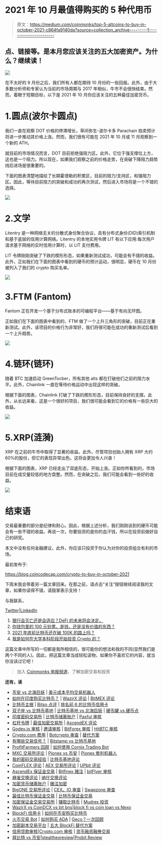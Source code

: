 # 2021 年 10 月最值得购买的 5 种代用币

> 原文：<https://medium.com/coinmonks/top-5-altcoins-to-buy-in-october-2021-c864fa9140da?source=collection_archive---------1----------------------->

## 点、链接等。是本月您应该关注的五大加密资产。为什么？继续读！

![](img/cdf43b6b3fbfa10ba13567550ad210c1.png)

在不太好的 9 月份之后，我们所有人都在期待 10 月份的一些回报。此外，由于大多数分析师和专家认为当前的市场周期与 2017 年相似，牛市不会很快结束。然而，着眼于短期目标，以下是 2021 年 10 月你应该关注的五种最佳加密货币。

# 1.圆点(波尔卡圆点)

我们一直在观察 DOT 价格的停滞增长，草间弥生-波尔卡多 Parachain 拍卖预计将进一步推动其价格上涨。然而，我们很有可能在 2021 年 10 月或 11 月观察到一个新的 ATH。

就目前的市场情况而言，DOT 目前拒绝强阻力区。此外，它位于强支撑位上方，这也是一个阻力。所以现在，如果我们观察之前的价格走势，在突破下降阻力趋势线后进场是很重要的。

下面的图表清楚地描绘了长期霍德勒的积累区，目前的阻力/支持区，和强阻力区。因此，等待目前阻力的突破和成功的再次测试，然后进入市场将是一个不错的选择。

[![](img/8c886ffc13434f7c961522228fed16b5.png)](https://www.tradingview.com/x/vDTDDjLO/?offer_id=10&aff_id=24152)

# 2.文学

Litentry 是一种网络无关的分散式身份聚合协议，具有分布式身份(DID)索引机制和基于底层的信用计算网络。Litentry 的本地实用令牌 LIT 有以下应用:每次用户请求基于网络的实时信用计算时，以 LIT 支付费用。

LIT 令牌刚刚突破了下跌的楔形形态，如果重新测试成功，可能会有不错的收益。此外，正如我们在下面的图表中看到的硬币的预计运动，很明显，硬币在 10 月份被列入了我们的 crypto 购买名单。

![](img/10289b2872635b0bc78c8ab46e527ca5.png)

# 3.FTM (Fantom)

Fantom 正在开发一个基于分布式账本的可编程平台——基于有向无环图。

正如我们在下面的图表中看到的，FTM 做了一个上升三角形的突破，目前正在重新测试。此外，该项目的价格行为非常好，我们将很可能在成功的重新测试后看到一个上升趋势。

![](img/dfab76a404e8abd8f87ab7d733f0f1fa.png)

# 4.链环(链环)

随着 BTC 加速启动 GreenTocber，所有其他 alts 都在打破他们之前的阻力水平。此外，Chainlink 一直在等待价格运动中出现这样的突破。

根据下面的图表，Chainlink 打破了下跌的楔形形态，目前保持良好的支撑。此外，从长远来看，这是一个很好的项目，我们很可能会看到它的价格有一些巨大的收益。

![](img/e93243a4eca0adb0bc48e3cad2038373.png)

# 5.XRP(涟漪)

XRP 在之前的牛市中取得了显著的收益。此外，尽管项目创始人拥有 XRP 大约 60%的股份，但它的表现异常出色。这将会更加令人兴奋！

根据下面的图表，XRP 已经走出了双底形态，开始上涨。正如你所看到的，市场目前在成交量较低的地方盘整。然而，在突破之后，我们可能会看到一些好的收益。

![](img/161a1564faac021d3f6605c39313da78.png)

# 结束语

交易最重要的部分是纪律和耐心。因此，根据上述分析，我们刚刚谈到的硬币可能会有一些不错的收益。再说一次，你要投资的是你的血汗钱，所以在投资前做好自己的研究。

本文中没有任何金融建议，此外，你应该只投资于你认为对你的投资组合有利的市场。

最初发布于:

https://blog.coincodecap.com/crypto-to-buy-in-october-2021

下周末我会带着另一篇文章回来。在那之前，请点击“关注”按钮继续阅读我的文章，如果你读得不错，请鼓掌表示支持！

与我联系，

[Twitter](https://twitter.com/prabxat)|[LinkedIn](https://www.linkedin.com/in/praxhat/)

1.  [银行会灭亡还是会适应？DeFi 的未来将会决定。](/coinmonks/will-banks-perish-or-adapt-the-future-of-defi-will-decide-80f13284f76?source=user_profile---------1----------------------------)
2.  [你钱包里的 100 元钞票，是钱，还是没有价值的东西？](/coinmonks/is-the-100-bill-in-your-wallet-money-or-something-that-has-no-value-99263e8dfba6?source=user_profile---------0----------------------------)
3.  [2021 年底前比特币还在破 100K 的路上吗？](/coinmonks/is-bitcoin-still-on-its-path-to-break-100k-before-the-end-of-2021-4716a56745ce?source=user_profile---------1----------------------------)
4.  [我是如何在大学本科阶段开始投资 Crypto 的？](https://praxhat.medium.com/how-did-i-start-investing-in-crypto-as-a-college-undergrad-ac9635d9d6b3?source=user_profile---------2----------------------------)

这篇文章中所写的一切都是我所相信的，很可能你的想法和我的不同(显然我们是两个不同的人)。因此，把这篇文章当成轻松读物，如果你不喜欢它的内容，就当你没读过它吧！

> 加入 [Coinmonks 电报频道](https://t.me/coincodecap)，了解加密交易和投资

**还有，读**

*   [币安 vs 北海巨妖](https://blog.coincodecap.com/binance-vs-kraken) | [美元成本平均交易机器人](https://blog.coincodecap.com/pionex-dca-bot)
*   [如何在印度购买比特币？](/coinmonks/buy-bitcoin-in-india-feb50ddfef94) | [WazirX 评论](/coinmonks/wazirx-review-5c811b074f5b) | [BitMEX 评论](https://blog.coincodecap.com/bitmex-review)
*   [比特币主根](https://blog.coincodecap.com/bitcoin-taproot) | [Bitso 点评](https://blog.coincodecap.com/bitso-review) | [排名前 6 的比特币信用卡](/coinmonks/bitcoin-credit-card-bc8ab6f377c6)
*   [双子座 vs 比特币基地](https://blog.coincodecap.com/gemini-vs-coinbase) | [比特币基地 vs 北海巨妖](https://blog.coincodecap.com/kraken-vs-coinbase) | [硬币罐 vs 硬币点](https://blog.coincodecap.com/coinspot-vs-coinjar)
*   [印度密码交易所](/coinmonks/bitcoin-exchange-in-india-7f1fe79715c9) | [比特币储蓄账户](/coinmonks/bitcoin-savings-account-e65b13f92451) | [Paxful 审核](/coinmonks/paxful-review-4daf2354ab70)
*   [杠杆令牌](/coinmonks/leveraged-token-3f5257808b22) | [最佳加密交易所](/coinmonks/crypto-exchange-dd2f9d6f3769) | [AscendEX 评论](/coinmonks/ascendex-review-53e829cf75fa)
*   [Godex.io 审核](/coinmonks/godex-io-review-7366086519fb) | [邀请审核](/coinmonks/invity-review-70f3030c0502) | [BitForex 审核](https://blog.coincodecap.com/bitforex-review) | [HitBTC 审核](/coinmonks/hitbtc-review-c5143c5d53c2)
*   [Crypto.com 费用](/coinmonks/binance-fees-8588ec17965) | [Botcrypto 审查](/coinmonks/botcrypto-review-2021-build-your-own-trading-bot-coincodecap-6b8332d736c7) | [替代方案](https://blog.coincodecap.com/crypto-com-alternatives)
*   [有哪些交易信号？](https://blog.coincodecap.com/trading-signal) | [Bitstamp vs 比特币基地](https://blog.coincodecap.com/bitstamp-coinbase)
*   [ProfitFarmers 回顾](https://blog.coincodecap.com/profitfarmers-review) | [如何使用 Cornix Trading Bot](https://blog.coincodecap.com/cornix-trading-bot)
*   [MXC 交易所评论](/coinmonks/mxc-exchange-review-3af0ec1cba8c) | [Pionex vs 币安](https://blog.coincodecap.com/pionex-vs-binance) | [Pionex 套利机器人](https://blog.coincodecap.com/pionex-arbitrage-bot)
*   [我的密码交易经验](/coinmonks/my-experience-with-crypto-copy-trading-d6feb2ce3ac5) | [比特币基地评论](/coinmonks/coinbase-review-6ef4e0f56064)
*   [CoinFLEX 评论](https://blog.coincodecap.com/coinflex-review) | [AEX 交易所评论](https://blog.coincodecap.com/aex-exchange-review) | [UPbit 评论](https://blog.coincodecap.com/upbit-review)
*   [AscendEx 保证金交易](https://blog.coincodecap.com/ascendex-margin-trading) | [Bitfinex 赌注](https://blog.coincodecap.com/bitfinex-staking) | [bitFlyer 审核](https://blog.coincodecap.com/bitflyer-review)
*   [麻雀交换评论](https://blog.coincodecap.com/sparrow-exchange-review) | [纳什交换评论](https://blog.coincodecap.com/nash-exchange-review)
*   [加密货币储蓄账户](/coinmonks/cryptocurrency-savings-accounts-be3bc0feffbf) | [赌注加密](https://blog.coincodecap.com/staking-crypto)
*   [BigONE 交易所评论](/coinmonks/bigone-exchange-review-64705d85a1d4) | [CEX。IO 审查](https://blog.coincodecap.com/cex-io-review) | [Swapzone 审查](/coinmonks/swapzone-review-crypto-exchange-data-aggregator-e0ad78e55ed7)
*   [最佳比特币保证金交易](/coinmonks/bitcoin-margin-trading-exchange-bcbfcbf7b8e3) | [比特币保证金交易](https://blog.coincodecap.com/bityard-margin-trading)
*   [加密保证金交易交易所](/coinmonks/crypto-margin-trading-exchanges-428b1f7ad108) | [赚取比特币](/coinmonks/earn-bitcoin-6e8bd3c592d9) | [Mudrex 投资](https://blog.coincodecap.com/mudrex-invest-review-the-best-way-to-invest-in-crypto)
*   [WazirX vs CoinDCX vs bit bns](/coinmonks/wazirx-vs-coindcx-vs-bitbns-149f4f19a2f1)|[block fi vs coin loan vs Nexo](/coinmonks/blockfi-vs-coinloan-vs-nexo-cb624635230d)
*   [BlockFi 信用卡](https://blog.coincodecap.com/blockfi-credit-card) | [如何在币安购买比特币](https://blog.coincodecap.com/buy-bitcoin-binance)
*   [火币交易 Bot](https://blog.coincodecap.com/huobi-trading-bot) | [如何购买 ADA](https://blog.coincodecap.com/buy-ada-cardano) | [Geco？一次回顾](https://blog.coincodecap.com/geco-one-review)
*   [加密副本交易平台](/coinmonks/top-10-crypto-copy-trading-platforms-for-beginners-d0c37c7d698c) | [五大 BlockFi 替代方案](https://blog.coincodecap.com/blockfi-alternatives)
*   [信用贷款审核](https://blog.coincodecap.com/coinloan-review)|[Crypto.com 审核](/coinmonks/crypto-com-review-f143dca1f74c) | [货币融资融券交易](/coinmonks/huobi-margin-trading-b3b06cdc1519)
*   [拜比特 vs 币安](https://blog.coincodecap.com/bybit-binance-moonxbt)|[stealthexreview](/coinmonks/stealthex-review-396c67309988)|[Probit Review](https://blog.coincodecap.com/probit-review)